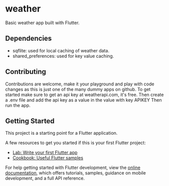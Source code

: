 # weather

Basic weather app built with Flutter.



## Dependencies
- sqflite: used for local caching of weather data.
- shared_preferences: used for key value caching.

## Contributing
  Contributions are welcome, make it your playground and play with code changes as this
  is just one of the many dummy apps on github.
  To get started make sure to get an api key at weatherapi.com, it's free.
  Then create a .env file and add the api key as a value in the value with key APIKEY
  Then run the app.

## Getting Started

This project is a starting point for a Flutter application.

A few resources to get you started if this is your first Flutter project:

- [Lab: Write your first Flutter app](https://docs.flutter.dev/get-started/codelab)
- [Cookbook: Useful Flutter samples](https://docs.flutter.dev/cookbook)

For help getting started with Flutter development, view the
[online documentation](https://docs.flutter.dev/), which offers tutorials,
samples, guidance on mobile development, and a full API reference.
